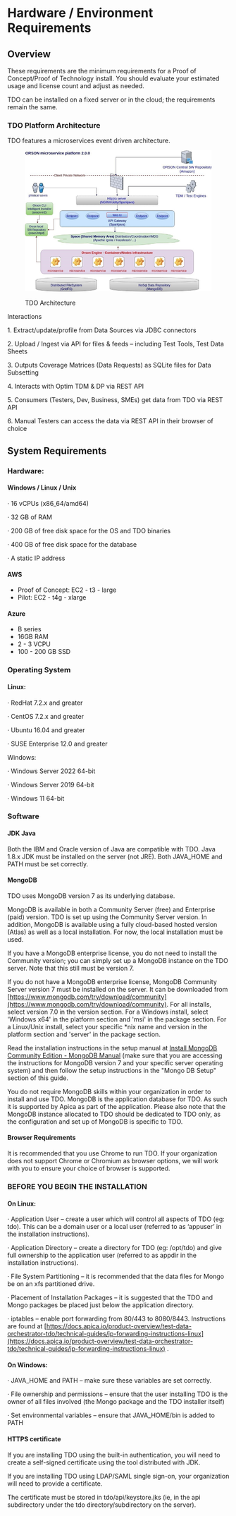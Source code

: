 # Hardware / Environment Requirements

## Overview

These requirements are the minimum requirements for a Proof of Concept/Proof of Technology install. You should evaluate your estimated usage and license count and adjust as needed.

&#x20;TDO can be installed on a fixed server or in the cloud; the requirements remain the same.

### &#x20;TDO Platform Architecture

TDO features a microservices event driven architecture.

&#x20;

<figure><img src="../../../.gitbook/assets/image (413).png" alt=""><figcaption><p>TDO Architecture</p></figcaption></figure>

&#x20;

Interactions

1\.     Extract/update/profile from Data Sources via JDBC connectors

2\.     Upload / Ingest via API for files & feeds – including Test Tools, Test Data Sheets

3\.     Outputs Coverage Matrices (Data Requests) as SQLite files for Data Subsetting

4\.     Interacts with Optim TDM & DP via REST API

5\.     Consumers (Testers, Dev, Business, SMEs) get data from TDO via REST API

6\.     Manual Testers can access the data via REST API in their browser of choice

## System Requirements

### Hardware:

#### Windows / Linux / Unix

·       16 vCPUs (x86\_64/amd64)

·       32 GB of RAM

·       200 GB of free disk space for the OS and TDO binaries&#x20;

·       400 GB of free disk space for the database&#x20;

·       A static IP address

#### &#x20;AWS

* Proof of Concept: EC2 - t3 - large
* Pilot: EC2 - t4g - xlarge

#### Azure

* B series
* 16GB RAM
* 2 - 3 VCPU
* 100 - 200 GB SSD

### Operating System

#### Linux:

·       RedHat 7.2.x and greater

·       CentOS 7.2.x and greater

·       Ubuntu 16.04 and greater

·       SUSE Enterprise 12.0 and greater

&#x20;Windows:

·       Windows Server 2022 64-bit

·       Windows Server 2019 64-bit

·       Windows 11 64-bit

### Software

#### JDK Java

Both the IBM and Oracle version of Java are compatible with TDO. Java 1.8.x JDK must be installed on the server (not JRE). Both JAVA\_HOME and PATH must be set correctly.

#### &#x20;MongoDB

&#x20;TDO uses MongoDB version 7 as its underlying database.

&#x20;MongoDB is available in both a Community Server (free) and Enterprise (paid) version. TDO is set up using the Community Server version. In addition, MongoDB is available using a fully cloud-based hosted version (Atlas) as well as a local installation. For now, the local installation must be used.&#x20;

&#x20;If you have a MongoDB enterprise license, you do not need to install the Community version; you can simply set up a MongoDB instance on the TDO server.  Note that this still must be version 7.

&#x20;If you do not have a MongoDB enterprise license, MongoDB Community Server version 7 must be installed on the server.  It can be downloaded from [https://www.mongodb.com/try/download/community](https://www.mongodb.com/try/download/community).   For all installs, select version 7.0 in the version section. For a Windows install, select 'Windows x64' in the platform section and 'msi' in the package section.  For a Linux/Unix install, select your specific \*nix name and version in the platform section and 'server' in the package section.

Read the installation instructions in the setup manual at [Install MongoDB Community Edition - MongoDB Manual](https://www.mongodb.com/docs/manual/administration/install-community/)  (make sure that you are accessing the instructions for MongoDB version 7 and your specific server operating system) and then follow the setup instructions in the "Mongo DB Setup" section of this guide. &#x20;

&#x20;You do not require MongoDB skills within your organization in order to install and use TDO. MongoDB is the application database for TDO. As such it is supported by Apica as part of the application. Please also note that the MongoDB instance allocated to TDO should be dedicated to TDO only, as the configuration and set up of MongoDB is specific to TDO.

#### Browser Requirements

It is recommended that you use Chrome to run TDO.  If your organization does not support Chrome or Chromium as browser options, we will work with you to ensure your choice of browser is supported.

### BEFORE YOU BEGIN THE INSTALLATION

#### On Linux:

·       Application User – create a user which will control all aspects of TDO (eg: tdo). This can be a domain user or a local user (referred to as ‘appuser’ in the installation instructions).

·       Application Directory – create a directory for TDO (eg: /opt/tdo) and give full ownership to the application user (referred to as appdir in the installation instructions).

·       File System Partitioning – it is recommended that the data files for Mongo be on an xfs partitioned drive.

·       Placement of Installation Packages – it is suggested that the TDO and Mongo packages be placed just below the application directory.

·       iptables – enable port forwarding from 80/443 to 8080/8443. Instructions are found at [https://docs.apica.io/product-overview/test-data-orchestrator-tdo/technical-guides/ip-forwarding-instructions-linux](https://docs.apica.io/product-overview/test-data-orchestrator-tdo/technical-guides/ip-forwarding-instructions-linux) .

#### &#x20;On Windows:

·       JAVA\_HOME and PATH – make sure these variables are set correctly.

·       File ownership and permissions – ensure that the user installing TDO is the owner of all files involved (the Mongo package and the TDO installer itself)&#x20;

·       Set environmental variables – ensure that JAVA\_HOME/bin is added to PATH

#### &#x20;HTTPS certificate

If you are installing TDO using the built-in authentication, you will need to create a self-signed certificate using the tool distributed with JDK.

If you are installing TDO using LDAP/SAML single sign-on, your organization will need to provide a certificate.

&#x20;The certificate must be stored in tdo/api/keystore.jks  (ie, in the api subdirectory under the tdo directory/subdirectory on the server).
